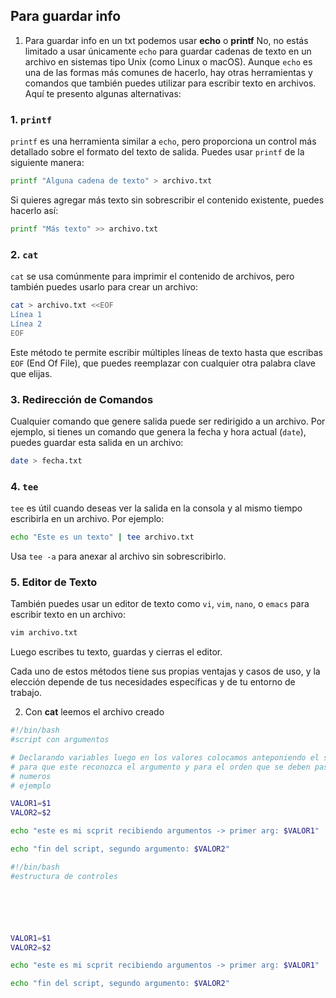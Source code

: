 ## Para guardar info

1. Para guardar info en un txt podemos usar **echo** o **printf**
   No, no estás limitado a usar únicamente `echo` para guardar cadenas de texto en un archivo en sistemas tipo Unix (como Linux o macOS). Aunque `echo` es una de las formas más comunes de hacerlo, hay otras herramientas y comandos que también puedes utilizar para escribir texto en archivos. Aquí te presento algunas alternativas:

### 1. `printf`

`printf` es una herramienta similar a `echo`, pero proporciona un control más detallado sobre el formato del texto de salida. Puedes usar `printf` de la siguiente manera:

```bash
printf "Alguna cadena de texto" > archivo.txt
```

Si quieres agregar más texto sin sobrescribir el contenido existente, puedes hacerlo así:

```bash
printf "Más texto" >> archivo.txt
```

### 2. `cat`

`cat` se usa comúnmente para imprimir el contenido de archivos, pero también puedes usarlo para crear un archivo:

```bash
cat > archivo.txt <<EOF
Línea 1
Línea 2
EOF
```

Este método te permite escribir múltiples líneas de texto hasta que escribas `EOF` (End Of File), que puedes reemplazar con cualquier otra palabra clave que elijas.

### 3. Redirección de Comandos

Cualquier comando que genere salida puede ser redirigido a un archivo. Por ejemplo, si tienes un comando que genera la fecha y hora actual (`date`), puedes guardar esta salida en un archivo:

```bash
date > fecha.txt
```

### 4. `tee`

`tee` es útil cuando deseas ver la salida en la consola y al mismo tiempo escribirla en un archivo. Por ejemplo:

```bash
echo "Este es un texto" | tee archivo.txt
```

Usa `tee -a` para anexar al archivo sin sobrescribirlo.

### 5. Editor de Texto

También puedes usar un editor de texto como `vi`, `vim`, `nano`, o `emacs` para escribir texto en un archivo:

```bash
vim archivo.txt
```

Luego escribes tu texto, guardas y cierras el editor.

Cada uno de estos métodos tiene sus propias ventajas y casos de uso, y la elección depende de tus necesidades específicas y de tu entorno de trabajo.

2. Con **cat** leemos el archivo creado

```bash
#!/bin/bash
#script con argumentos

# Declarando variables luego en los valores colocamos anteponiendo el signo $ 
# para que este reconozca el argumento y para el orden que se deben pasar usaremos 
# numeros
# ejemplo

VALOR1=$1
VALOR2=$2

echo "este es mi scprit recibiendo argumentos -> primer arg: $VALOR1"

echo "fin del script, segundo argumento: $VALOR2"
```

```bash
#!/bin/bash
#estructura de controles






VALOR1=$1
VALOR2=$2

echo "este es mi scprit recibiendo argumentos -> primer arg: $VALOR1"

echo "fin del script, segundo argumento: $VALOR2"
```

